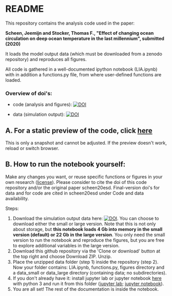 # README

This repository contains the analysis code used in the paper:

**Scheen, Jeemijn and Stocker, Thomas F., "Effect of changing ocean circulation on deep ocean temperature in the last millennium", submitted (2020)**

It loads the model output data (which must be downloaded from a zenodo repository) and reproduces all figures.

All code is gathered in a well-documented ipython notebook (LIA.ipynb) with in addition a functions.py file, from where user-defined functions are loaded.  

### Overview of doi's:
- code (analysis and figures): 
[![DOI](https://zenodo.org/badge/263658143.svg)](https://zenodo.org/badge/latestdoi/263658143)  

- data (simulation output): 
[![DOI](https://zenodo.org/badge/DOI/10.5281/zenodo.3878835.svg)](https://doi.org/10.5281/zenodo.3878835)  

## A. For a static preview of the code, click [here](https://github.com/jeemijn/LIA/blob/master/LIA.ipynb)
This is only a snapshot and cannot be adjusted. If the preview doesn't work, reload or switch browser. 

## B. How to run the notebook yourself:
Make any changes you want, or reuse specific functions or figures in your own research ([license](https://github.com/jeemijn/LIA/blob/master/LICENSE)). Please consider to cite the doi of this code repository and/or the original paper scheen20esd. Final-version doi's for data and for code are cited in scheen20esd under Code and data availability.   

Steps:
1. Download the simulation output data here: [![DOI](https://zenodo.org/badge/DOI/10.5281/zenodo.3878835.svg)](https://doi.org/10.5281/zenodo.3878835). You can choose to download either the small or large version. Note that this is not only about storage, but **this notebook loads 4 Gb into memory in the small version (default) or 22 Gb in the large version**. You only need the small version to run the notebook and reproduce the figures, but you are free to explore additional variables in the large version.
2. Download this github repository via the 'Clone or download' button at the top right and choose Download ZIP. Unzip.
3. Place the unzipped data folder (step 1) inside the repository (step 2). Now your folder contains: LIA.ipynb, functions.py, figures directory and a data_small or data_large directory (containing data; no subdirectories).
4. If you don't already have it: install jupyter lab or jupyter notebook [here](https://jupyter.org/install) with python 3 and run it from this folder ([jupyter lab](https://jupyterlab.readthedocs.io/en/latest/getting_started/starting.html); [jupyter notebook](https://jupyter.readthedocs.io/en/latest/running.html)). 
5. You are all set! The rest of the documentation is inside the notebook. 
